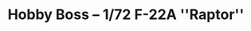 ---
layout: product
title: "Hobby Boss – 1/72 F-22A ''Raptor''"
price: "1900" 
desc: "Maketa"
img_path: "/assets/img/HB80210.webp"
brand: "N/A"
available: true
special_offer: false
new: false
soon: false
cat: "010000"
subcat: "013500"
subsubcat: "0N/A"
sifra: "HB80210"
popular: false
spec: false
---